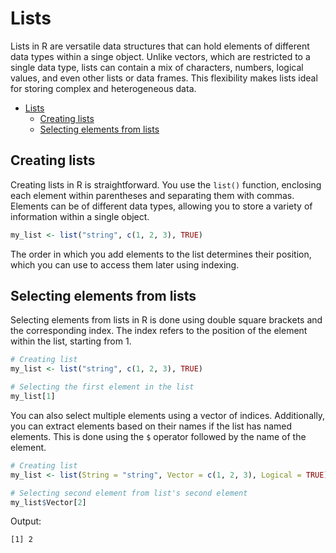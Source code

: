 # Lists

Lists in R are versatile data structures that can hold elements of different data types within a singe object. Unlike vectors, which are restricted to a single data type, lists can contain a mix of characters, numbers, logical values, and even other lists or data frames. This flexibility makes lists ideal for storing complex and heterogeneous data.

- [Lists](#lists)
  - [Creating lists](#creating-lists)
  - [Selecting elements from lists](#selecting-elements-from-lists)

## Creating lists

Creating lists in R is straightforward. You use the `list()` function, enclosing each element within parentheses and separating them with commas. Elements can be of different data types, allowing you to store a variety of information within a single object.

```R
my_list <- list("string", c(1, 2, 3), TRUE)
```

The order in which you add elements to the list determines their position, which you can use to access them later using indexing.

## Selecting elements from lists

Selecting elements from lists in R is done using double square brackets and the corresponding index. The index refers to the position of the element within the list, starting from 1.

```R
# Creating list
my_list <- list("string", c(1, 2, 3), TRUE)

# Selecting the first element in the list
my_list[1]
```

You can also select multiple elements using a vector of indices. Additionally, you can extract elements based on their names if the list has named elements. This is done using the `$` operator followed by the name of the element.

```R
# Creating list
my_list <- list(String = "string", Vector = c(1, 2, 3), Logical = TRUE)

# Selecting second element from list's second element
my_list$Vector[2]
```

Output:

```
[1] 2
```
